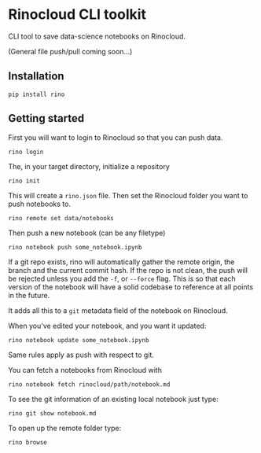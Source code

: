 # Rinocloud CLI toolkit

CLI tool to save data-science notebooks on Rinocloud.

(General file push/pull coming soon...)

## Installation

```
pip install rino
```

## Getting started

First you will want to login to Rinocloud so that you can push data.

```
rino login
```

The, in your target directory, initialize a repository

```
rino init
```

This will create a `rino.json` file.
Then set the Rinocloud folder you want to push notebooks to.

```
rino remote set data/notebooks
```

Then push a new notebook (can be any filetype)

```
rino notebook push some_notebook.ipynb
```

If a git repo exists, rino will automatically gather the remote origin, the
branch and the current commit hash. If the repo is not clean, the push will be
rejected unless you add the `-f`, or `--force` flag. This is so that each
version of the notebook will have a solid codebase to reference at all points in
the future.

It adds all this to a `git` metadata field of the notebook on Rinocloud.

When you've edited your notebook, and you want it updated:

```
rino notebook update some_notebook.ipynb
```

Same rules apply as push with respect to git.

You can fetch a notebooks from Rinocloud with

```
rino notebook fetch rinocloud/path/notebook.md
```

To see the git information of an existing local notebook just type:

```
rino git show notebook.md
```

To open up the remote folder type:

```
rino browse
```
